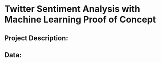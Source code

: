 # Twitter Sentiment Analysis with Machine Learning Proof of Concept

## Project Description:

## Data:

## 
